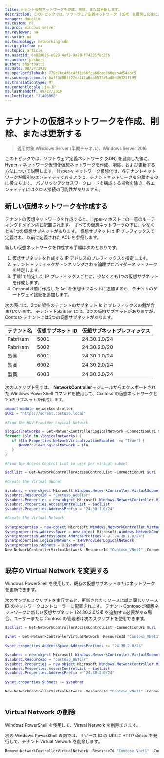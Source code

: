 ```yaml
---
title: テナント仮想ネットワークを作成、削除、または更新します。
description: このトピックでは、ソフトウェア定義ネットワーク (SDN) を展開した後に、Hyper-v ネットワーク仮想化仮想ネットワークを作成、削除、および更新する方法について説明します。 Hyper-v ネットワーク仮想化は、各テナントネットワークが個別のエンティティであるように、テナントネットワークを分離するのに役立ちます。 パブリックアクセスワークロードを構成する場合を除き、各エンティティにはクロス接続の可能性がありません。
manager: dougkim
ms.custom: na
ms.prod: windows-server
ms.reviewer: na
ms.suite: na
ms.technology: networking-sdn
ms.tgt_pltfrm: na
ms.topic: article
ms.assetid: 6a820826-e829-4ef2-9a20-f74235f8c25b
ms.author: pashort
author: shortpatti
ms.date: 08/24/2018
ms.openlocfilehash: 779c7bc4f6c4ff1e66fca68ced8b0eeb4d54abc5
ms.sourcegitcommit: 6aff3d88ff22ea141a6ea6572a5ad8dd6321f199
ms.translationtype: MT
ms.contentlocale: ja-JP
ms.lasthandoff: 09/27/2019
ms.locfileid: "71406068"
---
```

# <a name="create-delete-or-update-tenant-virtual-networks"></a>テナントの仮想ネットワークを作成、削除、または更新する

>適用対象:Windows Server (半期チャネル)、Windows Server 2016

このトピックでは、ソフトウェア定義ネットワーク (SDN) を展開した後に、Hyper-v ネットワーク仮想化仮想ネットワークを作成、削除、および更新する方法について説明します。 Hyper-v ネットワーク仮想化は、各テナントネットワークが個別のエンティティであるように、テナントネットワークを分離するのに役立ちます。 パブリックアクセスワークロードを構成する場合を除き、各エンティティにはクロス接続の可能性がありません。   
  
## <a name="create-a-new-virtual-network"></a>新しい仮想ネットワークを作成する  
テナントの仮想ネットワークを作成すると、Hyper-v ホスト上の一意のルーティングドメイン内に配置されます。 すべての仮想ネットワークの下に、少なくとも1つの仮想サブネットがあります。 仮想サブネットは IP プレフィックスで定義され、以前に定義された ACL を参照します。  

新しい仮想ネットワークを作成する手順は次のとおりです。

1. 仮想サブネットを作成する IP アドレスのプレフィックスを指定します。   
2. テナントトラフィックがトンネリングされる論理プロバイダーネットワークを特定します。   
3. 手順1で特定した IP プレフィックスごとに、少なくとも1つの仮想サブネットを作成します。 
4. Optional以前に作成した Acl を仮想サブネットに追加するか、テナントのゲートウェイ接続を追加します。 

次の表には、2つの架空のテナントのサブネット Id とプレフィックスの例が含まれています。 テナント Fabrikam には、2つの仮想サブネットがありますが、Contoso テナントには3つの仮想サブネットがあります。  
 
  
テナント名  |仮想サブネット ID  |仮想サブネットプレフィックス    
---------|---------|---------  
Fabrikam    |5001         |24.30.1.0/24           
Fabrikam     |5002         | 24.30.2.0/20          
製薬    |6001         |  24.30.1.0/24         
製薬    | 6002        |  24.30.2.0/24         
製薬     | 6003        | 24.30.3.0/24          
  
次のスクリプト例では、 **NetworkController**モジュールからエクスポートされた Windows PowerShell コマンドを使用して、Contoso の仮想ネットワークと1つのサブネットを作成します。   
  
```Powershell  
import-module networkcontroller  
$URI = "https://ncrest.contoso.local"  
  
#Find the HNV Provider Logical Network  
  
$logicalnetworks = Get-NetworkControllerLogicalNetwork -ConnectionUri $uri  
foreach ($ln in $logicalnetworks) {  
   if ($ln.Properties.NetworkVirtualizationEnabled -eq "True") {  
      $HNVProviderLogicalNetwork = $ln  
   }  
}   
  
#Find the Access Control List to user per virtual subnet  
  
$acllist = Get-NetworkControllerAccessControlList -ConnectionUri $uri -ResourceId "AllowAll"  
  
#Create the Virtual Subnet  
  
$vsubnet = new-object Microsoft.Windows.NetworkController.VirtualSubnet  
$vsubnet.ResourceId = "Contoso_WebTier"  
$vsubnet.Properties = new-object Microsoft.Windows.NetworkController.VirtualSubnetProperties  
$vsubnet.Properties.AccessControlList = $acllist  
$vsubnet.Properties.AddressPrefix = "24.30.1.0/24"  
  
#Create the Virtual Network  
  
$vnetproperties = new-object Microsoft.Windows.NetworkController.VirtualNetworkProperties  
$vnetproperties.AddressSpace = new-object Microsoft.Windows.NetworkController.AddressSpace  
$vnetproperties.AddressSpace.AddressPrefixes = @("24.30.1.0/24")  
$vnetproperties.LogicalNetwork = $HNVProviderLogicalNetwork  
$vnetproperties.Subnets = @($vsubnet)  
New-NetworkControllerVirtualNetwork -ResourceId "Contoso_VNet1" -ConnectionUri $uri -Properties $vnetproperties  
  
```  
  
## <a name="modify-an-existing-virtual-network"></a>既存の Virtual Network を変更する  
Windows PowerShell を使用して、既存の仮想サブネットまたはネットワークを更新できます。   
  
次のサンプルスクリプトを実行すると、更新されたリソースは単に同じリソース ID のネットワークコントローラーに配置されます。 テナント Contoso が仮想ネットワークに新しい仮想サブネット (24.30.2.0/24) を追加する必要がある場合、ユーザーまたは Contoso の管理者は次のスクリプトを使用できます。  
  
```PowerShell  
$acllist = Get-NetworkControllerAccessControlList -ConnectionUri $uri -ResourceId "AllowAll"  
  
$vnet = Get-NetworkControllerVirtualNetwork -ResourceId "Contoso_VNet1" -ConnectionUri $uri  
  
$vnet.properties.AddressSpace.AddressPrefixes += "24.30.2.0/24"  
  
$vsubnet = new-object Microsoft.Windows.NetworkController.VirtualSubnet  
$vsubnet.ResourceId = "Contoso_DBTier"  
$vsubnet.Properties = new-object Microsoft.Windows.NetworkController.VirtualSubnetProperties  
$vsubnet.Properties.AccessControlList = $acllist  
$vsubnet.Properties.AddressPrefix = "24.30.2.0/24"  
  
$vnet.properties.Subnets += $vsubnet  
  
New-NetworkControllerVirtualNetwork -ResourceId "Contoso_VNet1" -ConnectionUri $uri -properties $vnet.properties  
  
```  
  
## <a name="delete-a-virtual-network"></a>Virtual Network の削除  
  
Windows PowerShell を使用して、Virtual Network を削除できます。  
  
次の Windows PowerShell の例では、リソース ID の URI に HTTP delete を発行して、テナント Virtual Network を削除します。  

```PowerShell  
Remove-NetworkControllerVirtualNetwork -ResourceId "Contoso_Vnet1" -ConnectionUri $uri  
```

